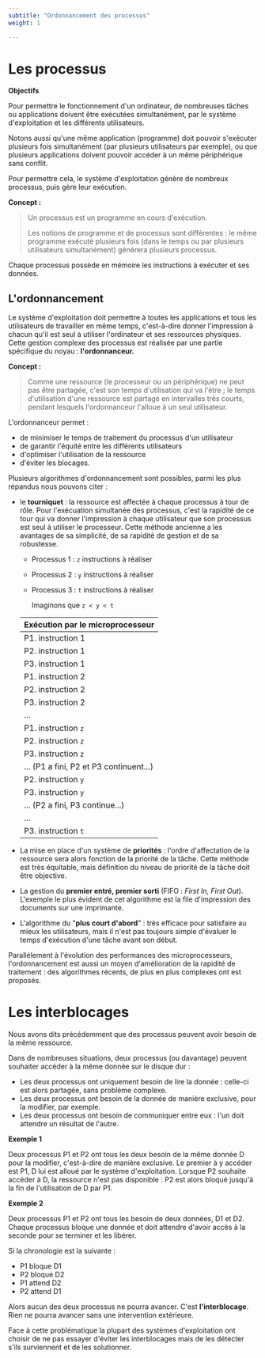 ```yaml
---
subtitle: "Ordonnancement des processus"
weight: 1

---
```



# Les processus

**Objectifs**

Pour permettre le fonctionnement d'un ordinateur, de nombreuses tâches ou
applications doivent être exécutées simultanément, par le système
d'exploitation et les différents utilisateurs.

Notons aussi qu'une même application (programme) doit pouvoir s'exécuter
plusieurs fois simultanément (par plusieurs utilisateurs par exemple), ou que
plusieurs applications doivent pouvoir accéder à un même périphérique sans
conflit.

Pour permettre cela, le système d'exploitation génère de nombreux processus,
puis gère leur exécution.

**Concept :**

> Un processus est un programme en cours d'exécution.
>
> Les notions de programme et de processus sont différentes : le même programme
> exécuté plusieurs fois (dans le temps ou par plusieurs utilisateurs
> simultanément) générera plusieurs processus.

Chaque processus possède en mémoire les instructions à exécuter et ses données.

## L'ordonnancement

Le système d'exploitation doit permettre à toutes les applications et tous 
les utilisateurs de travailler en même temps, c'est-à-dire donner l'impression
à chacun qu'il est seul à utiliser l'ordinateur et ses ressources physiques.
Cette gestion complexe des processus est réalisée par une partie spécifique
du noyau : **l'ordonnanceur.**

**Concept :**

> Comme une ressource (le processeur ou un périphérique) ne peut pas être
> partagée, c'est son temps d'utilisation qui va l'être ; le temps d'utilisation
> d'une ressource est partagé en intervalles très courts, pendant lesquels
> l'ordonnanceur l'alloue à un seul utilisateur.


L'ordonnanceur permet :

* de minimiser le temps de traitement du processus d'un utilisateur
* de garantir l'équité entre les différents utilisateurs
* d'optimiser l'utilisation de la ressource
* d'éviter les blocages.

Plusieurs algorithmes d'ordonnancement sont possibles, parmi les plus répandus
nous pouvons citer :

* le **tourniquet** : la ressource est affectée à chaque processus à tour
    de rôle. Pour l'exécuation simultanée des processus, c'est la rapidité
    de ce tour qui va donner l'impression à chaque utilisateur que son processus
    est seul à utiliser le processeur. Cette méthode ancienne a les avantages
    de sa simplicité, de sa rapidité de gestion et de sa robustesse.

    * Processus 1 : `z` instructions à réaliser
    * Processus 2 : `y` instructions à réaliser
    * Processus 3 : `t` instructions à réaliser

        Imaginons que `z < y < t`

    | Exécution par le microprocesseur            |
    |---------------------------------------------|
    | P1. instruction 1                           |
    | P2. instruction 1                           |
    | P3. instruction 1                           |
    | P1. instruction 2                           |
    | P2. instruction 2                           |
    | P3. instruction 2                           |
    | ...                                         |
    | P1. instruction `z`                         |
    | P2. instruction `z`                         |
    | P3. instruction `z`                         |
    | ...     (P1 a fini, P2 et P3 continuent...) |
    | P2. instruction `y`                         |
    | P3. instruction `y`                         |
    | ...     (P2 a fini, P3 continue...)         |
    | ...                                         |
    | P3. instruction `t`                         |

* La mise en place d'un système de **priorités** : l'ordre d'affectation
    de la ressource sera alors fonction de la priorité de la tâche. Cette
    méthode est très équitable, mais définition du niveau de priorité de la
    tâche doit être objective.

* La gestion du **premier entré, premier sorti** (FIFO : _First In, First Out_).
    L'exemple le plus évident de cet algorithme est la file d'impression des
    documents sur une imprimante.
* L'algorithme du "**plus court d'abord**" : très efficace pour satisfaire
    au mieux les utilisateurs, mais il n'est pas toujours simple d'évaluer
    le temps d'exécution d'une tâche avant son début.

Parallélement à l'évolution des performances des microprocesseurs,
l'ordonnancement est aussi un moyen d'amélioration de la rapidité de traitement :
des algorithmes récents, de plus en plus complexes ont est proposés.

# Les interblocages

Nous avons dits précédemment que des processus peuvent avoir besoin de la
même ressource.

Dans de nombreuses situations, deux processus (ou davantage) peuvent souhaiter
accéder à la même donnée sur le disque dur :

* Les deux processus ont uniquement besoin de lire la donnée : celle-ci est
    alors partagée, sans problème complexe.
* Les deux processus ont besoin de la donnée de manière exclusive, pour la
    modifier, par exemple.
* Les deux processus ont besoin de communiquer entre eux : l'un doit attendre
    un résultat de l'autre.

**Exemple 1**

Deux processus P1 et P2 ont tous les deux besoin de la même donnée D pour la
modifier, c'est-à-dire de manière exclusive. Le premier à y accéder est P1,
D lui est alloué par le système d'exploitation. Lorsque P2 souhaite accéder à
D, la ressource n'est pas disponible : P2 est alors bloqué jusqu'à la fin de
l'utilisation de D par P1.

**Exemple 2**

Deux processus P1 et P2 ont tous les besoin de deux données, D1 et D2.\
Chaque processus bloque une donnée et doit attendre d'avoir accès à la seconde
pour se terminer et les libérer.

Si la chronologie est la suivante :

* P1 bloque D1
* P2 bloque D2
* P1 attend D2
* P2 attend D1

Alors aucun des deux processus ne pourra avancer. C'est **l'interblocage**.
Rien ne pourra avancer sans une intervention extérieure.

Face à cette problématique la plupart des systèmes d'exploitation ont choisir
de ne pas essayer d'éviter les interblocages mais de les détecter s'ils
surviennent et de les solutionner.


